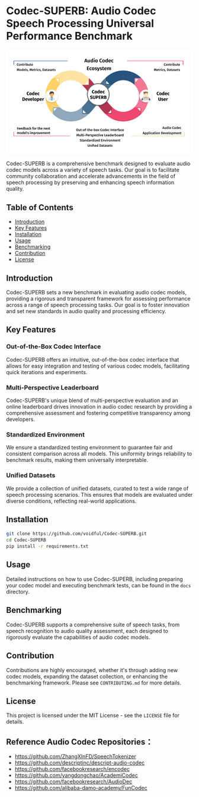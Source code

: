 # Codec-SUPERB: Audio Codec Speech Processing Universal Performance Benchmark

![Overview](AudCodec/img/Overview.png)

Codec-SUPERB is a comprehensive benchmark designed to evaluate audio codec models across a variety of speech tasks. Our
goal is to facilitate community collaboration and accelerate advancements in the field of speech processing by
preserving and enhancing speech information quality.


## Table of Contents

- [Introduction](#introduction)
- [Key Features](#key-features)
- [Installation](#installation)
- [Usage](#usage)
- [Benchmarking](#benchmarking)
- [Contribution](#contribution)
- [License](#license)

## Introduction

Codec-SUPERB sets a new benchmark in evaluating audio codec models, providing a rigorous and transparent framework for
assessing performance across a range of speech processing tasks. Our goal is to foster innovation and set new standards
in audio quality and processing efficiency.

## Key Features

### Out-of-the-Box Codec Interface
Codec-SUPERB offers an intuitive, out-of-the-box codec interface that allows for easy integration and testing of various
codec models, facilitating quick iterations and experiments.

### Multi-Perspective Leaderboard
Codec-SUPERB's unique blend of multi-perspective evaluation and an online leaderboard drives innovation in audio codec research by providing a comprehensive assessment and fostering competitive transparency among developers.

### Standardized Environment
We ensure a standardized testing environment to guarantee fair and consistent comparison across all models. This
uniformity brings reliability to benchmark results, making them universally interpretable.

### Unified Datasets
We provide a collection of unified datasets, curated to test a wide range of speech processing scenarios. This ensures
that models are evaluated under diverse conditions, reflecting real-world applications.

## Installation

```bash
git clone https://github.com/voidful/Codec-SUPERB.git
cd Codec-SUPERB
pip install -r requirements.txt
```

## Usage

Detailed instructions on how to use Codec-SUPERB, including preparing your codec model and executing benchmark tests,
can be found in the `docs` directory.

## Benchmarking

Codec-SUPERB supports a comprehensive suite of speech tasks, from speech recognition to audio quality assessment, each
designed to rigorously evaluate the capabilities of audio codec models.

## Contribution

Contributions are highly encouraged, whether it's through adding new codec models, expanding the dataset collection, or
enhancing the benchmarking framework. Please see `CONTRIBUTING.md` for more details.

## License

This project is licensed under the MIT License - see the `LICENSE` file for details.


## Reference Audio Codec Repositories：

- https://github.com/ZhangXInFD/SpeechTokenizer
- https://github.com/descriptinc/descript-audio-codec
- https://github.com/facebookresearch/encodec
- https://github.com/yangdongchao/AcademiCodec
- https://github.com/facebookresearch/AudioDec
- https://github.com/alibaba-damo-academy/FunCodec
